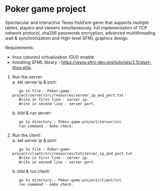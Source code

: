 # Poker game project

Spectacular and interactive Texas Hold'em game that supports multiple tables, players and viewers simultaneously. full implementation of TCP network protocol, sha256 passwords encryption, advanced multithreading wait & synchronization and High-level SFML graphics design.


Requirements: 
* linux (ubuntu) virtualization (GUI) enable.
* Installing SFML library - https://www.sfml-dev.org/tutorials/2.5/start-linux.php.



1. Run the server:   
    a. set server ip & port:

          go to file - Poker-game-project/server/src/resources/server_ip_and_port.txt 
          Write in first line - server ip.
          Write in second line - server port.   
    b. bild & run server:

          go to directory - Poker-game-project/server/src
          run command - make check.
         
2. Run the client:   
    a. set server ip & port: 

          go to file - Poker-game-project/client/src/resources/txt/server_ip_and_port.txt  
          Write in first line - server ip.
          Write in second line - server port. 

    b. bild & run client:
    
          go to directory - Poker-game-project/client/src
          run command - make check.

